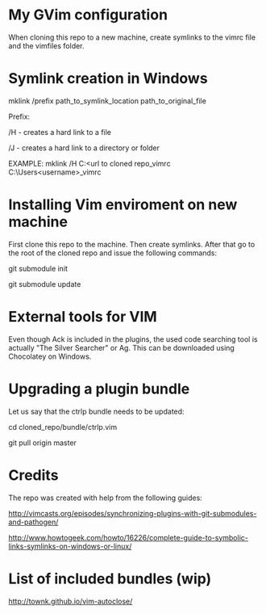 # My GVim configuration
When cloning this repo to a new machine, create symlinks to the vimrc file and the vimfiles folder.

# Symlink creation in Windows
mklink /prefix path_to_symlink_location path_to_original_file

Prefix: 

/H - creates a hard link to a file

/J - creates a hard link to a directory or folder

EXAMPLE: mklink /H C:\<url to cloned repo\_vimrc C:\Users\<username>\_vimrc

# Installing Vim enviroment on new machine
First clone this repo to the machine. Then create symlinks. After that go to the root of the cloned repo and issue the following commands:

git submodule init

git submodule update

# External tools for VIM
Even though Ack is included in the plugins, the used code searching tool is actually "The Silver Searcher" or Ag. This can be downloaded using Chocolatey on Windows.

# Upgrading a plugin bundle
Let us say that the ctrlp bundle needs to be updated:

cd cloned_repo/bundle/ctrlp.vim

git pull origin master

# Credits
The repo was created with help from the following guides:

http://vimcasts.org/episodes/synchronizing-plugins-with-git-submodules-and-pathogen/

http://www.howtogeek.com/howto/16226/complete-guide-to-symbolic-links-symlinks-on-windows-or-linux/

# List of included bundles (wip)
http://townk.github.io/vim-autoclose/
